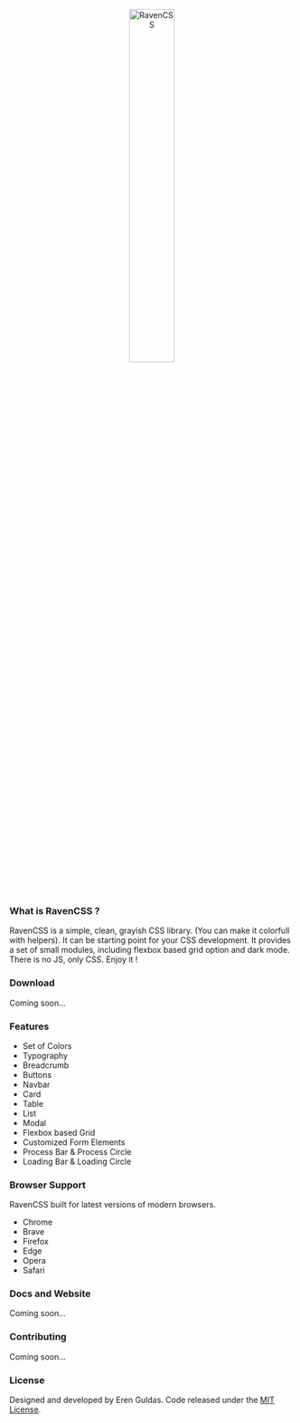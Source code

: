 <a style="text-align:center; display: block;" href="#"><img style="width: 40%; " src="https://res.cloudinary.com/erenesto/image/upload/v1585064273/eglvzfbgq5ovjqrxxxh6.jpg" alt="RavenCSS"></a>

### What is RavenCSS ?

RavenCSS is a simple, clean, grayish CSS library. (You can make it colorfull with helpers). It can be starting point for your CSS development. It provides a set of small modules, including flexbox based grid option and dark mode. There is no JS, only CSS. Enjoy it !

### Download

Coming soon...

### Features

- Set of Colors
- Typography
- Breadcrumb
- Buttons
- Navbar
- Card
- Table
- List
- Modal
- Flexbox based Grid
- Customized Form Elements
- Process Bar & Process Circle
- Loading Bar & Loading Circle

### Browser Support

RavenCSS built for latest versions of modern browsers.

- Chrome
- Brave
- Firefox
- Edge
- Opera
- Safari

### Docs and Website

Coming soon...

### Contributing

Coming soon...

### License

Designed and developed by Eren Guldas. Code released under the [MIT License](license).
